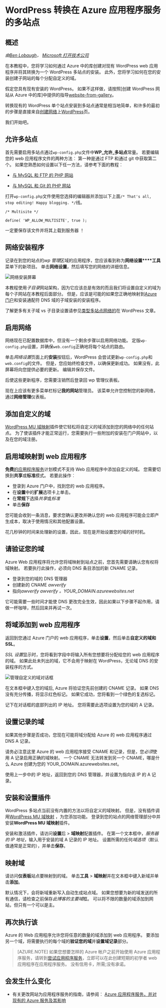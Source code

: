 <properties 
    pageTitle="WordPress 转换在 Azure 应用程序服务的多站点" 
    description="了解如何通过在 Azure 库创建对现有 WordPress web 应用程序并将其转换到 WordPress 多站点" 
    services="app-service\web" 
    documentationCenter="php" 
    authors="rmcmurray" 
    manager="wpickett" 
    editor=""/>

<tags 
    ms.service="app-service-web" 
    ms.workload="web" 
    ms.tgt_pltfrm="na" 
    ms.devlang="PHP" 
    ms.topic="article" 
    ms.date="08/11/2016" 
    ms.author="robmcm"/>



# <a name="convert-wordpress-to-multisite-in-azure-app-service"></a>WordPress 转换在 Azure 应用程序服务的多站点

## <a name="overview"></a>概述

*由[Ben Lobaugh][ben-lobaugh]， [Microsoft 打开技术公司][ms-open-tech]*

在本教程中，您将学习如何通过 Azure 中的库创建对现有 WordPress web 应用程序并将其转换为一个 WordPress 多站点的安装。 此外，您将学习如何在您的安装创建子网站的每个分配自定义的域。

假定您具有现有安装的 WordPress。 如果不这样做，请按照[创建 WordPress 网站从 Azure 中的库]中提供的指导[website-from-gallery]。

转换现有的 WordPress 单个站点安装到多站点通常是相当地简单，和许多的最初的步骤是直接来自[创建网络][wordpress-codex-create-a-network]上[WordPress](http://codex.wordpress.org)页。

我们开始吧。

## <a name="allow-multisite"></a>允许多站点

首先需要启用多站点通过`wp-config.php`文件中**WP\_允许\_多站点**常量。 若要编辑您的 web 应用程序文件的两种方法︰ 第一种是通过 FTP 和通过 git 中获取第二个。 如果您熟悉如何设置以下任一方法，请参考下面的教程︰

* [与 MySQL 和 FTP 的 PHP 网站][website-w-mysql-and-ftp-ftp-setup]

* [与 MySQL 和 Git 的 PHP 网站][website-w-mysql-and-git-git-setup]

打开`wp-config.php`文件使用您选择的编辑器并添加以下上面`/* That's all, stop editing! Happy blogging. */`线。

    /* Multisite */

    define( 'WP_ALLOW_MULTISITE', true );

一定要保存该文件并将其上载到服务器 ！

## <a name="network-setup"></a>网络安装程序

记录在到您的站点的*wp 管理*区域的应用程序，您应该看到称为**网络设置****工具**菜单下的新项目。 单击**网络设置**，然后填写您的网络的详细信息。

![网络安装屏幕][wordpress-network-setup]

本教程使用*子目录*网站架构，因为它应该总是有效的而且我们将设置自定义的域为每个子网站在本教程后面部分。 但是，应该是可能的如果您正确地映射到[Azure 门户](https://portal.azure.com)和安装通配符 DNS 域的子域安装的安装程序。

了解更多有关子域 vs 子目录设置请参见[类型多站点网络的][wordpress-codex-types-of-networks]在 WordPress 文章。

## <a name="enable-the-network"></a>启用网络

网络现在已配置数据库中，但没有一个剩余步骤以启用网络功能。 定版`wp-config.php`设置，并确保`web.config`正确地将每个站点的路由。


单击*网络设置*页面上的**安装**按钮后，WordPress 会尝试更新`wp-config.php`和`web.config`的文件。 但是，您应始终检查文件，以确保更新成功。 如果没有，此屏幕将向您提供必要的更新。 编辑并保存文件。


后使这些更新程序，您需要注销然后登录回 wp 管理仪表板。

现在上应该有更多菜单栏标记**我的网站**管理员。 该菜单允许您控制您的新网络，通过**网络管理**仪表板。

## <a name="adding-custom-domains"></a>添加自定义的域

[WordPress MU 域映射][wordpress-plugin-wordpress-mu-domain-mapping]插件使它轻松将自定义的域添加到您的网络中的任何站点。 为了使该插件才能正常运行，您需要执行一些附加的安装在门户网站中，以及在您的域注册。

## <a name="enable-domain-mapping-to-the-web-app"></a>启用域映射到 web 应用程序

**免费**[的应用程序服务](http://go.microsoft.com/fwlink/?LinkId=529714)计划模式不支持 Web 应用程序中添加自定义的域。 您需要切换到**共享**或**标准**模式。 若要此操作︰

* 登录到 Azure 门户中，找到您的 web 应用程序。 
* 在**设置**中的**扩展**选项卡上单击。
* 在**常规**下选择*共享*或*标准*
* 单击**保存**

您可能会收到一条消息，要求您确认更改并确认您的 web 应用程序可能会立即产生成本，取决于使用情况和其他配置设置。

花几秒钟的时间来处理新的设置，因此，现在是开始设置您的域的好时机。

## <a name="verify-your-domain"></a>请验证您的域

Azure Web 应用程序将允许您将域映射到站点之前，您首先需要请确认您有权将域映射。 若要执行此操作，必须向 DNS 条目添加的新 CNAME 记录。

* 登录到您的域的 DNS 管理器
* 创建新的 CNAME *awverify*
* 指向*awverify *awverify* 。YOUR_DOMAIN.azurewebsites.net*

它可能需要一些时间才能使 DNS 更改完全生效，因此如果以下步骤不起作用，请做一杯咖啡，然后回来并再试一次。

## <a name="add-the-domain-to-the-web-app"></a>将域添加到 web 应用程序

返回到您通过 Azure 门户的 web 应用程序，单击**设置**，然后单击**自定义的域和 SSL**。

*SSL 设置*显示时，您将看到字段中将输入所有您想要将分配给您的 web 应用程序的域。 如果此处未列出的域，它不会用于映射在 WordPress，无论域 DNS 的安装程序的方式。

![管理自定义的域对话框][wordpress-manage-domains]

在文本框中键入您的域后, Azure 将验证您先前创建的 CNAME 记录。 如果 DNS 没有充分传播，将显示红色标记。 如果它成功，您将看到一个绿色的复选标记。 

记下在对话框的底部列出的 IP 地址。 您将需要此选项设置为您的域的 A 记录。

## <a name="setup-the-domain-a-record"></a>设置记录的域

如果其他步骤是否成功，您现在可能将域分配给 Azure 的 web 应用程序通过 DNS A 记录。 

请务必注意这里 Azure 的 web 应用程序接受 CNAME 和记录，但是，您*必须*使用 A 记录启用正确的域映射。 一个 CNAME 无法转发到另一个 CNAME，哪是什么 Azure 创建为您的 YOUR_DOMAIN.azurewebsites.net。

使用上一步中的 IP 地址，返回到您的 DNS 管理器，并设置为指向该 IP 的 A 记录。


## <a name="install-and-setup-the-plugin"></a>安装和设置插件

WordPress 多站点当前没有内置的方法以将自定义的域映射。 但是，没有插件调用[WordPress MU 域映射][ wordpress-plugin-wordpress-mu-domain-mapping] ，为您添加功能。 登录到您的站点的网络管理部分中并安装**WordPress MU 域映射**插件。

安装和激活插件，请访问**设置**后 > **域映射**配置插件。 在第一个文本框中，*服务器的 IP 地址*，输入用于安装的域 A 记录的 IP 地址。 设置所需的任何*域选项*（默认值通常是正常的），并单击**保存**。

## <a name="map-the-domain"></a>映射域

请访问**仪表板**站点要映射到的域。 单击**工具** > **域映射**并在文本框中键入新域并单击**添加**。

默认情况下，会将新域重新写入自动生成站点域。 如果您想要为新的域发送的所有通信，请检查之前保存*此博客的主要域*框。 可以将不限的数量的域添加到网站，但只有一个可以是主。

## <a name="do-it-again"></a>再次执行该

Azure 的 Web 应用程序允许您将任意的数量的域添加到 web 应用程序。 要添加另一个域，将需要执行的每个域的**验证您的域**并**设置域记录**部分。  

>[AZURE.NOTE] 如果您想要怎样的 Azure 帐户之前开始使用 Azure 应用程序服务，请转到[尝试应用程序服务](http://go.microsoft.com/fwlink/?LinkId=523751)，立即可以在此创建短期的初学者 web 应用程序在应用程序服务。 没有信用卡，所需;没有承诺。

## <a name="whats-changed"></a>会发生什么变化
* 有关更改网站为应用程序服务的指南，请参阅︰ [Azure 应用程序服务，并对现有的 Azure 服务及其影响](http://go.microsoft.com/fwlink/?LinkId=529714)

[ben-lobaugh]: http://ben.lobaugh.net
[ms-open-tech]: http://msopentech.com
[website-from-gallery]: https://www.windowsazure.com/develop/php/tutorials/website-from-gallery/
[wordpress-codex-create-a-network]: http://codex.wordpress.org/Create_A_Network
[website-w-mysql-and-ftp-ftp-setup]: https://www.windowsazure.com/develop/php/tutorials/website-w-mysql-and-ftp/#header-0
[website-w-mysql-and-git-git-setup]: https://www.windowsazure.com/develop/php/tutorials/website-w-mysql-and-git/#header-1
[wordpress-network-setup]: ./media/web-sites-php-convert-wordpress-multisite/wordpress-network-setup.png
[wordpress-codex-types-of-networks]: http://codex.wordpress.org/Before_You_Create_A_Network#Types_of_multisite_network
[wordpress-plugin-wordpress-mu-domain-mapping]: http://wordpress.org/extend/plugins/wordpress-mu-domain-mapping/

[wordpress-manage-domains]: ./media/web-sites-php-convert-wordpress-multisite/wordpress-manage-domains.png

 
